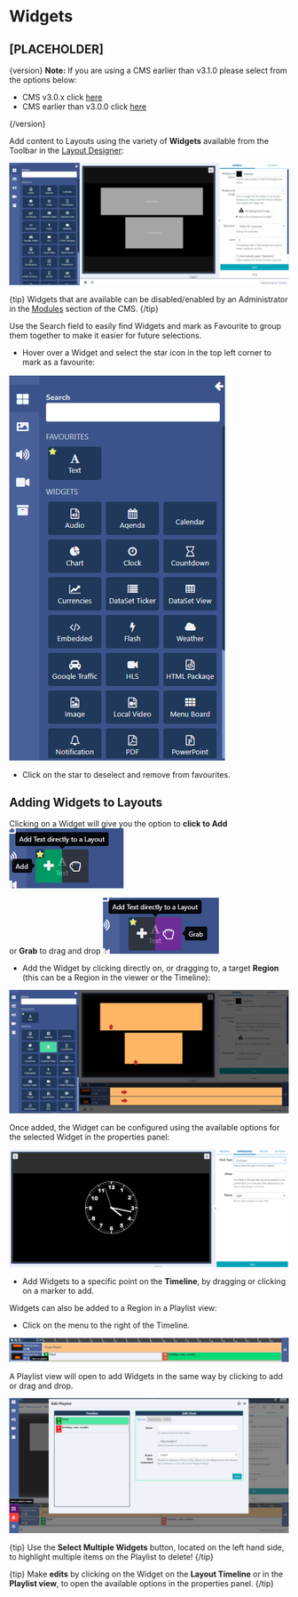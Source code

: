 <!--toc=layouts-->

# Widgets

## [PLACEHOLDER]

{version}
**Note:** If you are using a CMS earlier than v3.1.0 please select from the options below:

- CMS v3.0.x click [here](layouts_widgets_3.html)
- CMS earlier than v3.0.0 click [here](layouts_widgets_2,html)

{/version}

Add content to Layouts using the variety of **Widgets** available from the Toolbar in the [Layout Designer](layouts_designer.html):

![Widgets Panel](img/v3.1_layouts_widgets_panel.png)



{tip}
Widgets that are available can be disabled/enabled by an Administrator in the [Modules](media_modules.html) section of the CMS.
{/tip}

Use the Search field to easily find Widgets and mark as Favourite to group them together to make it easier for future selections.

- Hover over a Widget and select the star icon in the top left corner to mark as a favourite:

![Favourite Widgets](img/v3.1_layouts_widgets_favourite.png)

- Click on the star to deselect and remove from favourites.




## Adding Widgets to Layouts

Clicking on a Widget will give you the option to **click to Add** ![Click to add Widget](img/v3.1_layouts_add_widgets.png)

 or **Grab** to drag and drop ![Drag and Drop Widget](img/v3.1_layouts_drag_widget.png)

- Add the Widget by clicking directly on, or dragging to, a target **Region** (this can be a Region in the viewer or the Timeline):


![Widget added to Region Timeline](img/v3.1_layouts_widget_region_timeline.png)

Once added, the Widget can be configured using the available options for the selected Widget in the properties panel: 

![Widget Edit Options](img/v3.1_layouts_widget_edit_options.png)

- Add Widgets to a specific point on the **Timeline**, by dragging or clicking on a marker to add.


Widgets can also be added to a Region in a Playlist view:

- Click on the menu to the right of the Timeline.

![Region Playlist View](img/v3.1_layouts_menu_playlist_view.png)

A Playlist view will open to add Widgets in the same way by clicking to add or drag and drop.

![Region Playlist View](img/v3.1_layouts_region_playlist_view.png)

{tip}
Use the **Select Multiple Widgets** button, located on the left hand side, to highlight multiple items on the Playlist to delete!
{/tip}

{tip}
Make **edits** by clicking on the Widget on the **Layout Timeline** or in the **Playlist view**, to open the available options in the properties panel.
{/tip}



